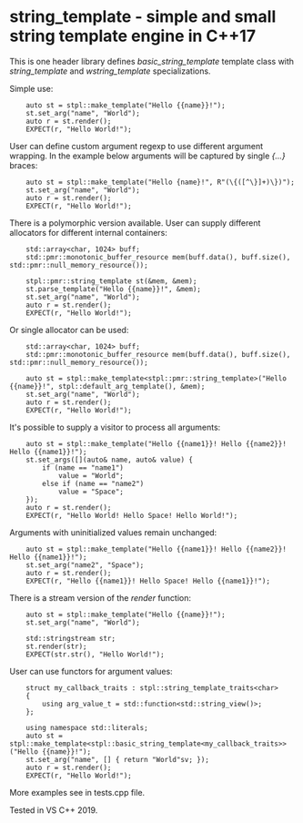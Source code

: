# string_template - simple and small string template engine in C++17

This is one header library defines *basic_string_template* template class with *string_template* and *wstring_template* specializations.

Simple use:
```
	auto st = stpl::make_template("Hello {{name}}!");
	st.set_arg("name", "World");
	auto r = st.render();
	EXPECT(r, "Hello World!");
```

User can define custom argument regexp to use different argument wrapping. In the example below arguments will be captured by single *{...}* braces:
```
	auto st = stpl::make_template("Hello {name}!", R"(\{([^\}]+)\})");
	st.set_arg("name", "World");
	auto r = st.render();
	EXPECT(r, "Hello World!");
```

There is a polymorphic version available. User can supply different allocators for different internal containers:
```
	std::array<char, 1024> buff;
	std::pmr::monotonic_buffer_resource mem(buff.data(), buff.size(), std::pmr::null_memory_resource());

	stpl::pmr::string_template st(&mem, &mem);
	st.parse_template("Hello {{name}}!", &mem);
	st.set_arg("name", "World");
	auto r = st.render();
	EXPECT(r, "Hello World!");
```

Or single allocator can be used:
```
	std::array<char, 1024> buff;
	std::pmr::monotonic_buffer_resource mem(buff.data(), buff.size(), std::pmr::null_memory_resource());

	auto st = stpl::make_template<stpl::pmr::string_template>("Hello {{name}}!", stpl::default_arg_template(), &mem);
	st.set_arg("name", "World");
	auto r = st.render();
	EXPECT(r, "Hello World!");
```

It's possible to supply a visitor to process all arguments:
```
	auto st = stpl::make_template("Hello {{name1}}! Hello {{name2}}! Hello {{name1}}!");
	st.set_args([](auto& name, auto& value) {
		if (name == "name1")
			value = "World";
		else if (name == "name2")
			value = "Space";
	});
	auto r = st.render();
	EXPECT(r, "Hello World! Hello Space! Hello World!");
```

Arguments with uninitialized values remain unchanged:
```
	auto st = stpl::make_template("Hello {{name1}}! Hello {{name2}}! Hello {{name1}}!");
	st.set_arg("name2", "Space");
	auto r = st.render();
	EXPECT(r, "Hello {{name1}}! Hello Space! Hello {{name1}}!");
```

There is a stream version of the *render* function:
```
	auto st = stpl::make_template("Hello {{name}}!");
	st.set_arg("name", "World");

	std::stringstream str;
	st.render(str);
	EXPECT(str.str(), "Hello World!");
```

User can use functors for argument values:
```
	struct my_callback_traits : stpl::string_template_traits<char>
	{
		using arg_value_t = std::function<std::string_view()>;
	};

	using namespace std::literals;
	auto st = stpl::make_template<stpl::basic_string_template<my_callback_traits>>("Hello {{name}}!");
	st.set_arg("name", [] { return "World"sv; });
	auto r = st.render();
	EXPECT(r, "Hello World!");
```

More examples see in tests.cpp file.

Tested in VS C++ 2019.
